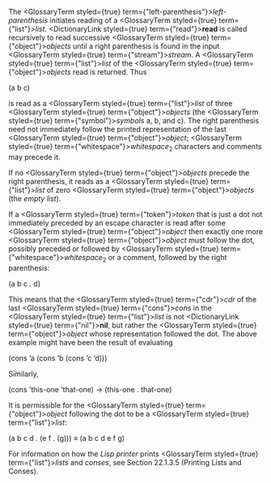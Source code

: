  



The <GlossaryTerm styled={true} term={"left-parenthesis"}><i>left-parenthesis</i></GlossaryTerm> initiates reading of a <GlossaryTerm styled={true} term={"list"}><i>list</i></GlossaryTerm>. <DictionaryLink styled={true} term={"read"}><b>read</b></DictionaryLink> is called recursively to read successive <GlossaryTerm styled={true} term={"object"}><i>objects</i></GlossaryTerm> until a right parenthesis is found in the input <GlossaryTerm styled={true} term={"stream"}><i>stream</i></GlossaryTerm>. A <GlossaryTerm styled={true} term={"list"}><i>list</i></GlossaryTerm> of the <GlossaryTerm styled={true} term={"object"}><i>objects</i></GlossaryTerm> read is returned. Thus 



(a b c) 



is read as a <GlossaryTerm styled={true} term={"list"}><i>list</i></GlossaryTerm> of three <GlossaryTerm styled={true} term={"object"}><i>objects</i></GlossaryTerm> (the <GlossaryTerm styled={true} term={"symbol"}><i>symbols</i></GlossaryTerm> a, b, and c). The right parenthesis need not immediately follow the printed representation of the last <GlossaryTerm styled={true} term={"object"}><i>object</i></GlossaryTerm>; <GlossaryTerm styled={true} term={"whitespace"}><i>whitespace</i></GlossaryTerm><sub>2</sub> characters and comments may precede it. 



If no <GlossaryTerm styled={true} term={"object"}><i>objects</i></GlossaryTerm> precede the right parenthesis, it reads as a <GlossaryTerm styled={true} term={"list"}><i>list</i></GlossaryTerm> of zero <GlossaryTerm styled={true} term={"object"}><i>objects</i></GlossaryTerm> (the *empty list*). 



If a <GlossaryTerm styled={true} term={"token"}><i>token</i></GlossaryTerm> that is just a dot not immediately preceded by an escape character is read after some <GlossaryTerm styled={true} term={"object"}><i>object</i></GlossaryTerm> then exactly one more <GlossaryTerm styled={true} term={"object"}><i>object</i></GlossaryTerm> must follow the dot, possibly preceded or followed by <GlossaryTerm styled={true} term={"whitespace"}><i>whitespace</i></GlossaryTerm><sub>2</sub> or a comment, followed by the right parenthesis: 



(a b c . d) 



This means that the <GlossaryTerm styled={true} term={"cdr"}><i>cdr</i></GlossaryTerm> of the last <GlossaryTerm styled={true} term={"cons"}><i>cons</i></GlossaryTerm> in the <GlossaryTerm styled={true} term={"list"}><i>list</i></GlossaryTerm> is not <DictionaryLink styled={true} term={"nil"}><b>nil</b></DictionaryLink>, but rather the <GlossaryTerm styled={true} term={"object"}><i>object</i></GlossaryTerm> whose representation followed the dot. The above example might have been the result of evaluating 



(cons ’a (cons ’b (cons ’c ’d))) 



Similarly, 



(cons ’this-one ’that-one) → (this-one . that-one) 



It is permissible for the <GlossaryTerm styled={true} term={"object"}><i>object</i></GlossaryTerm> following the dot to be a <GlossaryTerm styled={true} term={"list"}><i>list</i></GlossaryTerm>: 



(a b c d . (e f . (g))) *≡* (a b c d e f g) 



For information on how the *Lisp printer* prints <GlossaryTerm styled={true} term={"list"}><i>lists</i></GlossaryTerm> and *conses*, see Section 22.1.3.5 (Printing Lists and Conses). 



